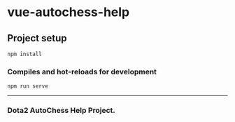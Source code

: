 # vue-autochess-help

## Project setup
```
npm install
```

### Compiles and hot-reloads for development
```
npm run serve
```

---

### Dota2 AutoChess Help Project.

